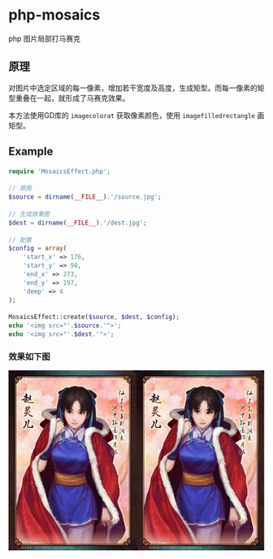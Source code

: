 # php-mosaics

php 图片局部打马赛克

## 原理

对图片中选定区域的每一像素，增加若干宽度及高度，生成矩型。而每一像素的矩型重叠在一起，就形成了马赛克效果。

本方法使用GD库的 `imagecolorat` 获取像素颜色，使用 `imagefilledrectangle` 画矩型。

## Example

```php
require 'MosaicsEffect.php';

// 原图
$source = dirname(__FILE__).'/source.jpg';

// 生成效果图
$dest = dirname(__FILE__).'/dest.jpg';

// 配置
$config = array(
    'start_x' => 176,
    'start_y' => 98,
    'end_x' => 273,
    'end_y' => 197,
    'deep' => 4
);

MosaicsEffect::create($source, $dest, $config);
echo '<img src="'.$source.'">';
echo '<img src="'.$dest.'">';
```

### 效果如下图

![原图与打马赛克后图片比较](https://github.com/xfdipzone/Small-Program/blob/master/php-mosaics/vs.jpg)
